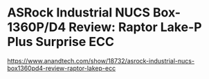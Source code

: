 # ASRock Industrial NUCS Box-1360P/D4 Review: Raptor Lake-P Plus Surprise ECC 
 <https://www.anandtech.com/show/18732/asrock-industrial-nucs-box1360pd4-review-raptor-lakep-ecc>